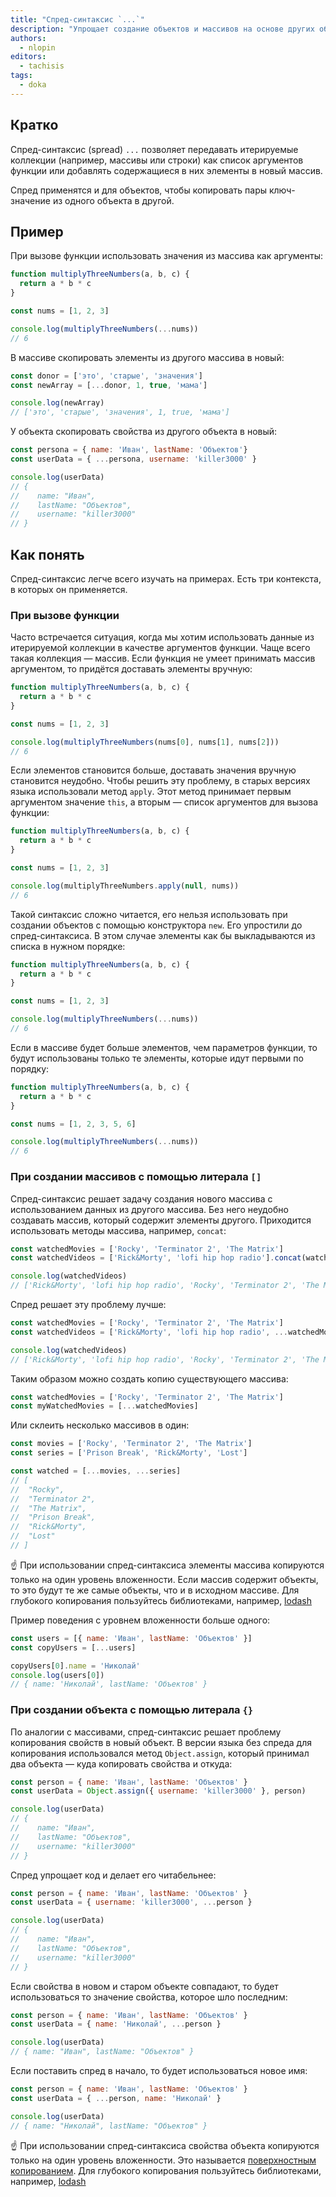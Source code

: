 ```yaml
---
title: "Спред-синтаксис `...`"
description: "Упрощает создание объектов и массивов на основе других объектов и массивов"
authors:
  - nlopin
editors:
  - tachisis
tags:
  - doka
---
```


## Кратко

Спред-синтаксис (spread) `...` позволяет передавать итерируемые коллекции (например, массивы или строки) как список аргументов функции или добавлять содержащиеся в них элементы в новый массив.

Спред применятся и для объектов, чтобы копировать пары ключ-значение из одного объекта в другой.

## Пример

При вызове функции использовать значения из массива как аргументы:

```js
function multiplyThreeNumbers(a, b, c) {
  return a * b * c
}

const nums = [1, 2, 3]

console.log(multiplyThreeNumbers(...nums))
// 6
```

В массиве скопировать элементы из другого массива в новый:

```js
const donor = ['это', 'старые', 'значения']
const newArray = [...donor, 1, true, 'мама']

console.log(newArray)
// ['это', 'старые', 'значения', 1, true, 'мама']
```

У объекта скопировать свойства из другого объекта в новый:

```js
const persona = { name: 'Иван', lastName: 'Объектов'}
const userData = { ...persona, username: 'killer3000' }

console.log(userData)
// {
//    name: "Иван",
//    lastName: "Объектов",
//    username: "killer3000"
// }
```

## Как понять

Спред-синтаксис легче всего изучать на примерах. Есть три контекста, в которых он применяется.

### При вызове функции

Часто встречается ситуация, когда мы хотим использовать данные из итерируемой коллекции в качестве аргументов функции. Чаще всего такая коллекция — массив. Если функция не умеет принимать массив аргументом, то придётся доставать элементы вручную:

```js
function multiplyThreeNumbers(a, b, c) {
  return a * b * c
}

const nums = [1, 2, 3]

console.log(multiplyThreeNumbers(nums[0], nums[1], nums[2]))
// 6
```

Если элементов становится больше, доставать значения вручную становится неудобно. Чтобы решить эту проблему, в старых версиях языка использовали метод `apply`. Этот метод принимает первым аргументом значение `this`, а вторым — список аргументов для вызова функции:

```js
function multiplyThreeNumbers(a, b, c) {
  return a * b * c
}

const nums = [1, 2, 3]

console.log(multiplyThreeNumbers.apply(null, nums))
// 6
```

Такой синтаксис сложно читается, его нельзя использовать при создании объектов с помощью конструктора `new`. Его упростили до спред-синтаксиса. В этом случае элементы как бы выкладываются из списка в нужном порядке:

```js
function multiplyThreeNumbers(a, b, c) {
  return a * b * c
}

const nums = [1, 2, 3]

console.log(multiplyThreeNumbers(...nums))
// 6
```

Если в массиве будет больше элементов, чем параметров функции, то будут использованы только те элементы, которые идут первыми по порядку:

```js
function multiplyThreeNumbers(a, b, c) {
  return a * b * c
}

const nums = [1, 2, 3, 5, 6]

console.log(multiplyThreeNumbers(...nums))
// 6
```

### При создании массивов с помощью литерала `[]`

Спред-синтаксис решает задачу создания нового массива с использованием данных из другого массива. Без него неудобно создавать массив, который содержит элементы другого. Приходится использовать методы массива, например, `concat`:

```js
const watchedMovies = ['Rocky', 'Terminator 2', 'The Matrix']
const watchedVideos = ['Rick&Morty', 'lofi hip hop radio'].concat(watchedMovies)

console.log(watchedVideos)
// ['Rick&Morty', 'lofi hip hop radio', 'Rocky', 'Terminator 2', 'The Matrix']
```

Спред решает эту проблему лучше:

```js
const watchedMovies = ['Rocky', 'Terminator 2', 'The Matrix']
const watchedVideos = ['Rick&Morty', 'lofi hip hop radio', ...watchedMovies]

console.log(watchedVideos)
// ['Rick&Morty', 'lofi hip hop radio', 'Rocky', 'Terminator 2', 'The Matrix']

```

Таким образом можно создать копию существующего массива:

```js
const watchedMovies = ['Rocky', 'Terminator 2', 'The Matrix']
const myWatchedMovies = [...watchedMovies]
```

Или склеить несколько массивов в один:

```js
const movies = ['Rocky', 'Terminator 2', 'The Matrix']
const series = ['Prison Break', 'Rick&Morty', 'Lost']

const watched = [...movies, ...series]
// [
//  "Rocky",
//  "Terminator 2",
//  "The Matrix",
//  "Prison Break",
//  "Rick&Morty",
//  "Lost"
// ]
```

<aside>

☝️ При использовании спред-синтаксиса элементы массива копируются только на один уровень вложенности. Если массив содержит объекты, то это будут те же самые объекты, что и в исходном массиве. Для глубокого копирования пользуйтесь библиотеками, например, [lodash](https://lodash.com/docs/4.17.15#cloneDeep)

</aside>

Пример поведения с уровнем вложенности больше одного:

```js
const users = [{ name: 'Иван', lastName: 'Объектов' }]
const copyUsers = [...users]

copyUsers[0].name = 'Николай'
console.log(users[0])
// { name: 'Николай', lastName: 'Объектов' }
```

### При создании объекта с помощью литерала `{}`

По аналогии с массивами, спред-синтаксис решает проблему копирования свойств в новый объект. В версии языка без спреда для копирования использовался метод `Object.assign`, который принимал два объекта — куда копировать свойства и откуда:

```js
const person = { name: 'Иван', lastName: 'Объектов' }
const userData = Object.assign({ username: 'killer3000' }, person)

console.log(userData)
// {
//    name: "Иван",
//    lastName: "Объектов",
//    username: "killer3000"
// }
```

Спред упрощает код и делает его читабельнее:

```js
const person = { name: 'Иван', lastName: 'Объектов' }
const userData = { username: 'killer3000', ...person }

console.log(userData)
// {
//    name: "Иван",
//    lastName: "Объектов",
//    username: "killer3000"
// }
```

Если свойства в новом и старом объекте совпадают, то будет использоваться то значение свойства, которое шло последним:

```js
const person = { name: 'Иван', lastName: 'Объектов' }
const userData = { name: 'Николай', ...person }

console.log(userData)
// { name: "Иван", lastName: "Объектов" }
```

Если поставить спред в начало, то будет использоваться новое имя:

```js
const person = { name: 'Иван', lastName: 'Объектов' }
const userData = { ...person, name: 'Николай' }

console.log(userData)
// { name: "Николай", lastName: "Объектов" }
```

<aside>

☝️ При использовании спред-синтаксиса свойства объекта копируются только на один уровень вложенности. Это называется [поверхностным копированием](/js/shallow-or-deep-clone/). Для глубокого копирования пользуйтесь библиотеками, например, [lodash](https://lodash.com/docs/4.17.15#cloneDeep)

</aside>
